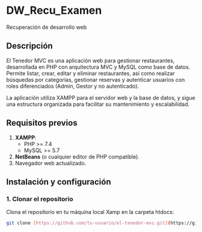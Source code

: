 # DW_Recu_Examen
Recuperación de desarrollo web
## Descripción
El Tenedor MVC es una aplicación web para gestionar restaurantes, desarrollada en PHP con arquitectura MVC y MySQL como base de datos. Permite listar, crear, editar y eliminar restaurantes, así como realizar búsquedas por categorías, gestionar reservas y autenticar usuarios con roles diferenciados (Admin, Gestor y no autenticado).

La aplicación utiliza XAMPP para el servidor web y la base de datos, y sigue una estructura organizada para facilitar su mantenimiento y escalabilidad.

## Requisitos previos
1. **XAMPP**:
   - PHP >= 7.4
   - MySQL >= 5.7
2. **NetBeans** (o cualquier editor de PHP compatible).
3. Navegador web actualizado.

## Instalación y configuración
### 1. Clonar el repositorio
Clona el repositorio en tu máquina local Xamp en la carpeta htdocs:
```bash
git clone [https://github.com/tu-usuario/el-tenedor-mvc.git](https://github.com/Lxx367/DW_Recu_Examen/edit/main/README.md)

